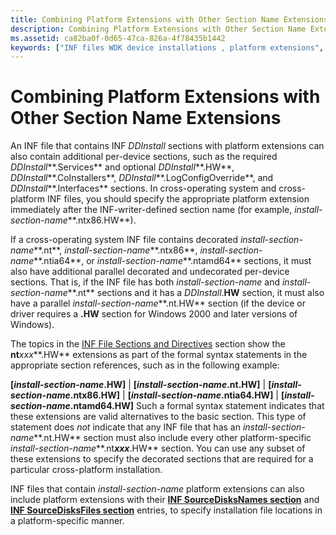 ```yaml
---
title: Combining Platform Extensions with Other Section Name Extensions
description: Combining Platform Extensions with Other Section Name Extensions
ms.assetid: ca82ba0f-0d65-47ca-826a-4f78435b1442
keywords: ["INF files WDK device installations , platform extensions", "platform extensions WDK INF files", "extensions WDK INF platform", "combining platform extensions WDK INF files", "install-section-name WDK INF files", "decorated INF WDK", "operating systems WDK"]
---
```


# Combining Platform Extensions with Other Section Name Extensions


An INF file that contains INF *DDInstall* sections with platform extensions can also contain additional per-device sections, such as the required *DDInstall***.Services** and optional *DDInstall***.HW**, *DDInstall***.CoInstallers**, *DDInstall***.LogConfigOverride**, and *DDInstall***.Interfaces** sections. In cross-operating system and cross-platform INF files, you should specify the appropriate platform extension immediately after the INF-writer-defined section name (for example, *install-section-name***.ntx86.HW**).

If a cross-operating system INF file contains decorated *install-section-name***.nt**, *install-section-name***.ntx86**, *install-section-name***.ntia64**, or *install-section-name***.ntamd64** sections, it must also have additional parallel decorated and undecorated per-device sections. That is, if the INF file has both *install-section-name* and *install-section-name***.nt** sections and it has a *DDInstall*.**HW** section, it must also have a parallel *install-section-name***.nt.HW** section (if the device or driver requires a **.HW** section for Windows 2000 and later versions of Windows).

The topics in the [INF File Sections and Directives](inf-file-sections-and-directives.md) section show the **nt***xxx***.HW** extensions as part of the formal syntax statements in the appropriate section references, such as in the following example:

**\[***install-section-name***.HW\]** |
**\[***install-section-name***.nt.HW\]** |
**\[***install-section-name***.ntx86.HW\]** |
**\[***install-section-name***.ntia64.HW\]** |
**\[***install-section-name***.ntamd64.HW\]**
Such a formal syntax statement indicates that these extensions are valid alternatives to the basic section. This type of statement does *not* indicate that any INF file that has an *install-section-name***.nt.HW** section must also include every other platform-specific *install-section-name***.nt***xxx***.HW** section. You can use any subset of these extensions to specify the decorated sections that are required for a particular cross-platform installation.

INF files that contain *install-section-name* platform extensions can also include platform extensions with their [**INF SourceDisksNames section**](inf-sourcedisksnames-section.md) and [**INF SourceDisksFiles section**](inf-sourcedisksfiles-section.md) entries, to specify installation file locations in a platform-specific manner.

 

 





